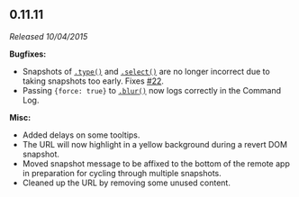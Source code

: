 ## 0.11.11

_Released 10/04/2015_

**Bugfixes:**

- Snapshots of [`.type()`](/api/commands/type) and
  [`.select()`](/api/commands/select) are no longer incorrect due to taking
  snapshots too early. Fixes
  [#22](https://github.com/cypress-io/cypress/issues/22).
- Passing `{force: true}` to [`.blur()`](/api/commands/blur) now logs correctly
  in the Command Log.

**Misc:**

- Added delays on some tooltips.
- The URL will now highlight in a yellow background during a revert DOM
  snapshot.
- Moved snapshot message to be affixed to the bottom of the remote app in
  preparation for cycling through multiple snapshots.
- Cleaned up the URL by removing some unused content.
